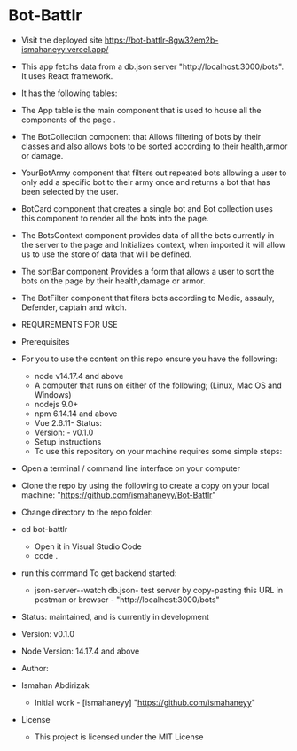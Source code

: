 # Bot-Battlr

- Visit the deployed site https://bot-battlr-8gw32em2b-ismahaneyy.vercel.app/
- This app fetchs data from a db.json server "http://localhost:3000/bots". It uses React framework.
 - It has the following tables:

  - The App table is the main component that is used to house all the components of the page .
  - The BotCollection component that Allows filtering of bots by their classes and also     allows bots to be sorted according to their health,armor or damage.
  - YourBotArmy component that filters out repeated bots allowing a user to only add a specific bot to their army once and returns a bot that has been selected by the user.
  - BotCard component that creates a single bot and  Bot collection uses this component to render all the bots into the page.
  - The BotsContext component provides data of all the bots currently in the server to the page and Initializes context, when imported it will allow us to use the store of data that will be defined.
  - The sortBar component Provides a form that allows a user to sort the bots on the page by their health,damage or armor.
  - The BotFilter component that fiters bots according to Medic, assauly, Defender, captain and witch.

- REQUIREMENTS FOR USE
- Prerequisites

- For you to use the content on this repo ensure you have the following:

    - node v14.17.4 and above
    - A computer that runs on either of the following; (Linux, Mac OS and Windows)
    - nodejs 9.0+
    - npm 6.14.14 and above
    - Vue 2.6.11- Status:
    - Version: - v0.1.0
    - Setup instructions
    - To use this repository on your machine requires some simple steps:

- Open a terminal / command line interface on your computer

- Clone the repo by using the following to create a copy on your local machine: "https://github.com/ismahaneyy/Bot-Battlr"

- Change directory to the repo folder:

- cd bot-battlr
  - Open it in Visual Studio Code
  - code .

- run this command To get backend started:

  - json-server--watch db.json- test server by copy-pasting this URL in postman or browser - "http://localhost:3000/bots"

- Status: maintained, and is currently in development

- Version: v0.1.0

- Node Version: 14.17.4 and above

- Author:

- Ismahan Abdirizak
   - Initial work - [ismahaneyy] "https://github.com/ismahaneyy"
- License
   - This project is licensed under the MIT License